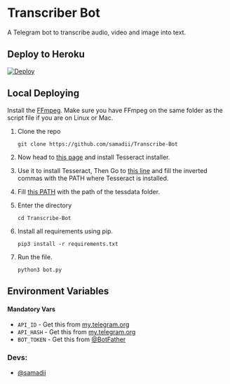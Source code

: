 # Transcriber Bot
A Telegram bot to transcribe audio, video and image into text.

## Deploy to Heroku

[![Deploy](https://www.herokucdn.com/deploy/button.svg)](https://heroku.com/deploy?template=https://github.com/samadii/Transcribe-Bot)


## Local Deploying
Install the [FFmpeg](www.ffmpeg.org).
Make sure you have FFmpeg on the same folder as the script file if you are on Linux or Mac.

1. Clone the repo
   ```
   git clone https://github.com/samadii/Transcribe-Bot
   ```
2. Now head to [this page](https://github.com/UB-Mannheim/tesseract/wiki) and install Tesseract installer. 
   
3. Use it to install Tesseract, Then Go to [this line](https://github.com/samadii/Transcribe-Bot/blob/main/bot.py#L11) and fill the inverted commas with the PATH where Tesseract is installed.

4. Fill [this PATH](https://github.com/samadii/Transcribe-Bot/blob/main/bot.py#L56) with the path of the tessdata folder.

5. Enter the directory
   ```
   cd Transcribe-Bot
   ```
6. Install all requirements using pip.
   ```
   pip3 install -r requirements.txt
   ```
7. Run the file.
   ```
   python3 bot.py
   ```

## Environment Variables

#### Mandatory Vars

- `API_ID` - Get this from [my.telegram.org](https://my.telegram.org/auth)
- `API_HASH` - Get this from [my.telegram.org](https://my.telegram.org/auth)
- `BOT_TOKEN` - Get this from [@BotFather](https://t.me/BotFather)


### Devs: 
- [@samadii](https://github.com/samadii)
